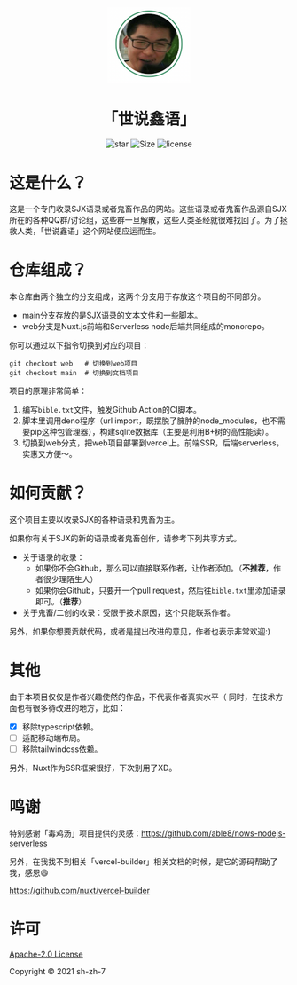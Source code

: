 <p align="center">
  <img src="sjx.png" alt="sjx's avatar" width=150 >
</p>

<h1 align="center">「世说鑫语」</h1>

<p align="center">
    <a href="https://github.com/Sh-Zh-7/BBKing-sjx" style="text-decoration:none" >
        <img src="https://img.shields.io/github/stars/Sh-Zh-7/BBKing-sjx?color=orange" alt="star"/>
    </a>
    <a href="https://github.com/Sh-Zh-7/BBKing-sjx" style="text-decoration:none" >
        <img src="https://img.shields.io/github/repo-size/Sh-Zh-7/BBKing-sjx" alt="Size"/>
    </a>
  <a href="https://github.com/Sh-Zh-7/BBKing-sjx/blob/main/LICENSE" style="text-decoration:none">
        <img src="https://img.shields.io/github/issues/Sh-Zh-7/BBKing-sjx" alt="license"/>
    </a>
</p>

# 这是什么？

这是一个专门收录SJX语录或者鬼畜作品的网站。这些语录或者鬼畜作品源自SJX所在的各种QQ群/讨论组，这些群一旦解散，这些人类圣经就很难找回了。为了拯救人类，「世说鑫语」这个网站便应运而生。



# 仓库组成？

本仓库由两个独立的分支组成，这两个分支用于存放这个项目的不同部分。

- main分支存放的是SJX语录的文本文件和一些脚本。
- web分支是Nuxt.js前端和Serverless node后端共同组成的monorepo。

你可以通过以下指令切换到对应的项目：

```shell
git checkout web   # 切换到web项目
git checkout main  # 切换到文档项目
```

项目的原理非常简单：

1. 编写`bible.txt`文件，触发Github Action的CI脚本。
2. 脚本里调用deno程序（url import，既摆脱了臃肿的node_modules，也不需要pip这种包管理器），构建sqlite数据库（主要是利用B+树的高性能读）。
3. 切换到web分支，把web项目部署到vercel上。前端SSR，后端serverless，实惠又方便～。



# 如何贡献？

这个项目主要以收录SJX的各种语录和鬼畜为主。

如果你有关于SJX的新的语录或者鬼畜创作，请参考下列共享方式。

- 关于语录的收录：
  - 如果你不会Github，那么可以直接联系作者，让作者添加。（**不推荐**，作者很少理陌生人）
  - 如果你会Github，只要开一个pull request，然后往`bible.txt`里添加语录即可。（**推荐**）
- 关于鬼畜/二创的收录：受限于技术原因，这个只能联系作者。

另外，如果你想要贡献代码，或者是提出改进的意见，作者也表示非常欢迎:)



# 其他

由于本项目仅仅是作者兴趣使然的作品，不代表作者真实水平（
同时，在技术方面也有很多待改进的地方，比如：

- [x] 移除typescript依赖。
- [ ] 适配移动端布局。
- [ ] 移除tailwindcss依赖。

另外，Nuxt作为SSR框架很好，下次别用了XD。



# 鸣谢

特别感谢「毒鸡汤」项目提供的灵感：https://github.com/able8/nows-nodejs-serverless

另外，在我找不到相关「vercel-builder」相关文档的时候，是它的源码帮助了我，感恩😄

https://github.com/nuxt/vercel-builder



# 许可

[Apache-2.0 License](LICENSE)

Copyright ©️ 2021 sh-zh-7
